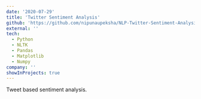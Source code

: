 ```yaml
---
date: '2020-07-29'
title: 'Twitter Sentiment Analysis'
github: 'https://github.com/nipunaupeksha/NLP-Twitter-Sentiment-Analysis'
external: ''
tech:
  - Python
  - NLTK
  - Pandas
  - Matplotlib
  - Numpy
company: ''
showInProjects: true
---
```


Tweet based sentiment analysis.
